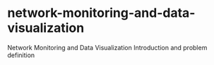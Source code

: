 # network-monitoring-and-data-visualization
Network Monitoring and Data Visualization Introduction and problem definition
